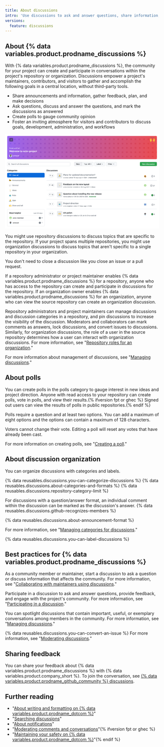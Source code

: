 ```yaml
---
title: About discussions
intro: 'Use discussions to ask and answer questions, share information, make announcements, and conduct or participate in a conversation about a project on {% data variables.product.product_name %}.'
versions:
  feature: discussions
---
```



## About {% data variables.product.prodname_discussions %}

With {% data variables.product.prodname_discussions %}, the community for your project can create and participate in conversations within the project's repository or organization. Discussions empower a project's maintainers, contributors, and visitors to gather and accomplish the following goals in a central location, without third-party tools.

- Share announcements and information, gather feedback, plan, and make decisions
- Ask questions, discuss and answer the questions, and mark the discussions as answered
- Create polls to gauge community opinion
- Foster an inviting atmosphere for visitors and contributors to discuss goals, development, administration, and workflows

![Discussions tab for a repository](/assets/images/help/discussions/hero.png)

You might use repository discussions to discuss topics that are specific to the repository. If your project spans multiple repositories, you might use organization discussions to discuss topics that aren't specific to a single repository in your organization.

You don't need to close a discussion like you close an issue or a pull request.

If a repository administrator or project maintainer enables {% data variables.product.prodname_discussions %} for a repository, anyone who has access to the repository can create and participate in discussions for the repository. If an organization owner enables {% data variables.product.prodname_discussions %} for an organization, anyone who can view the source repository can create an organization discussion.

Repository administrators and project maintainers can manage discussions and discussion categories in a repository, and pin discussions to increase the visibility of the discussion. Moderators and collaborators can mark comments as answers, lock discussions, and convert issues to discussions. Similarly, for organization discussions, the role of a user in the source repository determines how a user can interact with organization discussions. For more information, see "[Repository roles for an organization](/organizations/managing-access-to-your-organizations-repositories/repository-roles-for-an-organization)."

For more information about management of discussions, see "[Managing discussions](/discussions/managing-discussions-for-your-community/managing-discussions)."

## About polls

You can create polls in the polls category to gauge interest in new ideas and project direction. Anyone with read access to your repository can create polls, vote in polls, and view their results.{% ifversion fpt or ghec %} Signed out users can view the results of polls in public repositories.{% endif %}

Polls require a question and at least two options. You can add a maximum of eight options and the options can contain a maximum of 128 characters. 

Voters cannot change their vote. Editing a poll will reset any votes that have already been cast.

For more information on creating polls, see "[Creating a poll](/discussions/collaborating-with-your-community-using-discussions/participating-in-a-discussion#creating-a-poll)."

## About discussion organization

You can organize discussions with categories and labels.

{% data reusables.discussions.you-can-categorize-discussions %} {% data reusables.discussions.about-categories-and-formats %} {% data reusables.discussions.repository-category-limit %}

For discussions with a question/answer format, an individual comment within the discussion can be marked as the discussion's answer. {% data reusables.discussions.github-recognizes-members %}

{% data reusables.discussions.about-announcement-format %}

For more information, see "[Managing categories for discussions](/discussions/managing-discussions-for-your-community/managing-categories-for-discussions)."

{% data reusables.discussions.you-can-label-discussions %}

## Best practices for {% data variables.product.prodname_discussions %}

As a community member or maintainer, start a discussion to ask a question or discuss information that affects the community. For more information, see "[Collaborating with maintainers using discussions](/discussions/collaborating-with-your-community-using-discussions/collaborating-with-maintainers-using-discussions)."

Participate in a discussion to ask and answer questions, provide feedback, and engage with the project's community. For more information, see "[Participating in a discussion](/discussions/collaborating-with-your-community-using-discussions/participating-in-a-discussion)."

You can spotlight discussions that contain important, useful, or exemplary conversations among members in the community. For more information, see "[Managing discussions](/discussions/managing-discussions-for-your-community/managing-discussions#pinning-a-discussion)."

{% data reusables.discussions.you-can-convert-an-issue %} For more information, see "[Moderating discussions](/discussions/managing-discussions-for-your-community/moderating-discussions#converting-an-issue-to-a-discussion)."

## Sharing feedback

You can share your feedback about {% data variables.product.prodname_discussions %} with {% data variables.product.company_short %}. To join the conversation, see [{% data variables.product.prodname_github_community %} discussions](https://github.com/orgs/community/discussions/categories/discussions).

## Further reading

- "[About writing and formatting on {% data variables.product.prodname_dotcom %}](/github/writing-on-github/about-writing-and-formatting-on-github)"
- "[Searching discussions](/search-github/searching-on-github/searching-discussions)"
- "[About notifications](/github/managing-subscriptions-and-notifications-on-github/about-notifications)"
- "[Moderating comments and conversations](/communities/moderating-comments-and-conversations)"{% ifversion fpt or ghec %}
- "[Maintaining your safety on {% data variables.product.prodname_dotcom %}](/communities/maintaining-your-safety-on-github)"{% endif %}
